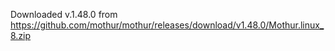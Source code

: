 Downloaded v.1.48.0 from https://github.com/mothur/mothur/releases/download/v1.48.0/Mothur.linux_8.zip
